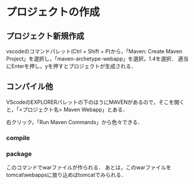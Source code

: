 # プロジェクトの作成

## プロジェクト新規作成
vscodeのコマンドパレット(Ctrl + Shift + P)から，「Maven: Create Maven Project」を選択し，「maven-archetype-webapp」を選択，1.4を選択．
適当にEnterを押し，yを押すとプロジェクトが生成される．

## コンパイル他
VScodeのEXPLORERパレットの下のほうにMAVENがあるので，そこを開くと，「<プロジェクト名> Maven Webapp」とある．

右クリック，「Run Maven Commands」から色々できる．

### compile
### package
このコマンドでwarファイルが作られる．
あとは，このwarファイルをtomcat\webappsに放り込めばtomcatでみられる．